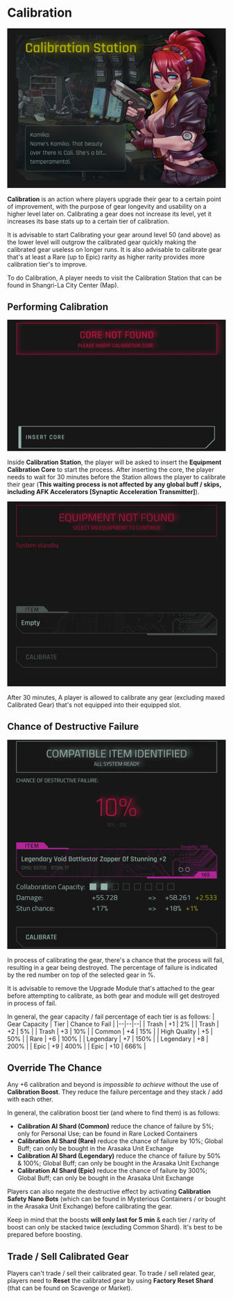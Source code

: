 # Calibration
![CalibrationStation](/resources/mobile-tutorial/CalibrationStation.png)

**Calibration** is an action where players upgrade their gear to a certain point of improvement, with the purpose of gear longevity and usability on a higher level later on. Calibrating a gear does not increase its level, yet it increases its base stats up to a certain tier of calibration.

It is advisable to start Calibrating your gear around level 50 (and above) as the lower level will outgrow the calibrated gear quickly making the calibrated gear useless on longer runs. It is also advisable to calibrate gear that's at least a Rare (up to Epic) rarity as higher rarity provides more calibration tier's to improve.

To do Calibration, A player needs to visit the Calibration Station that can be found in Shangri-La City Center (Map).

## Performing Calibration
![CalibrationStation2](/resources/mobile-tutorial/CalibrationStation2.png)

Inside **Calibration Station**, the player will be asked to insert the **Equipment Calibration Core** to start the process. After inserting the core, the player needs to wait for 30 minutes before the Station allows the player to calibrate their gear (**This waiting process is not affected by any global buff / skips, including AFK Accelerators [Synaptic Acceleration Transmitter]**).

![CalibrationStation3](/resources/mobile-tutorial/CalibrationStation3.png)

After 30 minutes, A player is allowed to calibrate any gear (excluding maxed Calibrated Gear) that's not equipped into their equipped slot. 

## Chance of Destructive Failure

![CalibrationStation4](/resources/mobile-tutorial/CalibrationStation4.png)

In process of calibrating the gear, there's a chance that the process will fail, resulting in a gear being destroyed. The percentage of failure is indicated by the red number on top of the selected gear in %.

It is advisable to remove the Upgrade Module that's attached to the gear before attempting to calibrate, as both gear and module will get destroyed in process of fail.

In general, the gear capacity / fail percentage of each tier is as follows:
| Gear Capacity | Tier | Chance to Fail |
|--|--|--|
| Trash | +1 | 2% |
| Trash | +2 | 5% |
| Trash | +3 | 10% |
| Common | +4 | 15% |
| High Quality | +5 | 50% |
| Rare | +6 | 100% |
| Legendary | +7 | 150% |
| Legendary | +8 | 200% |
| Epic | +9 | 400% |
| Epic | +10 | 666% |

## Override The Chance
Any +6 calibration and beyond is *impossible to achieve* without the use of **Calibration Boost**. They reduce the failure percentage and they stack / add with each other.

In general, the calibration boost tier (and where to find them) is as follows:
- **Calibration AI Shard (Common)** reduce the chance of failure by 5%; only for Personal Use; can be found in Rare Locked Containers
- **Calibration AI Shard (Rare)** reduce the chance of failure by 10%; Global Buff; can only be bought in the Arasaka Unit Exchange
- **Calibration AI Shard (Legendary)** reduce the chance of failure by 50% & 100%; Global Buff; can only be bought in the Arasaka Unit Exchange
- **Calibration AI Shard (Epic)** reduce the chance of failure by 300%; Global Buff; can only be bought in the Arasaka Unit Exchange 

Players can also negate the destructive effect by activating **Calibration Safety Nano Bots** (which can be found in Mysterious Containers / or bought in the Arasaka Unit Exchange) before calibrating the gear.

Keep in mind that the boosts **will only last for 5 min** & each tier / rarity of boost can only be stacked twice (excluding Common Shard). It's best to be prepared before boosting.

##  Trade / Sell Calibrated Gear 
Players can't trade / sell their calibrated gear. To trade / sell related gear, players need to **Reset** the calibrated gear by using **Factory Reset Shard** (that can be found on Scavenge or Market).
